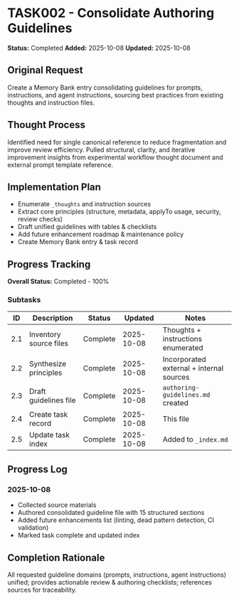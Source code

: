 # TASK002 - Consolidate Authoring Guidelines

**Status:** Completed
**Added:** 2025-10-08
**Updated:** 2025-10-08

## Original Request
Create a Memory Bank entry consolidating guidelines for prompts, instructions, and agent instructions, sourcing best practices from existing thoughts and instruction files.

## Thought Process
Identified need for single canonical reference to reduce fragmentation and improve review efficiency. Pulled structural, clarity, and iterative improvement insights from experimental workflow thought document and external prompt template reference.

## Implementation Plan
- Enumerate `_thoughts` and instruction sources
- Extract core principles (structure, metadata, applyTo usage, security, review checks)
- Draft unified guidelines with tables & checklists
- Add future enhancement roadmap & maintenance policy
- Create Memory Bank entry & task record

## Progress Tracking
**Overall Status:** Completed - 100%

### Subtasks
| ID | Description | Status | Updated | Notes |
|----|-------------|--------|---------|-------|
| 2.1 | Inventory source files | Complete | 2025-10-08 | Thoughts + instructions enumerated |
| 2.2 | Synthesize principles | Complete | 2025-10-08 | Incorporated external + internal sources |
| 2.3 | Draft guidelines file | Complete | 2025-10-08 | `authoring-guidelines.md` created |
| 2.4 | Create task record | Complete | 2025-10-08 | This file |
| 2.5 | Update task index | Complete | 2025-10-08 | Added to `_index.md` |

## Progress Log
### 2025-10-08
- Collected source materials
- Authored consolidated guideline file with 15 structured sections
- Added future enhancements list (linting, dead pattern detection, CI validation)
- Marked task complete and updated index

## Completion Rationale
All requested guideline domains (prompts, instructions, agent instructions) unified; provides actionable review & authoring checklists; references sources for traceability.
